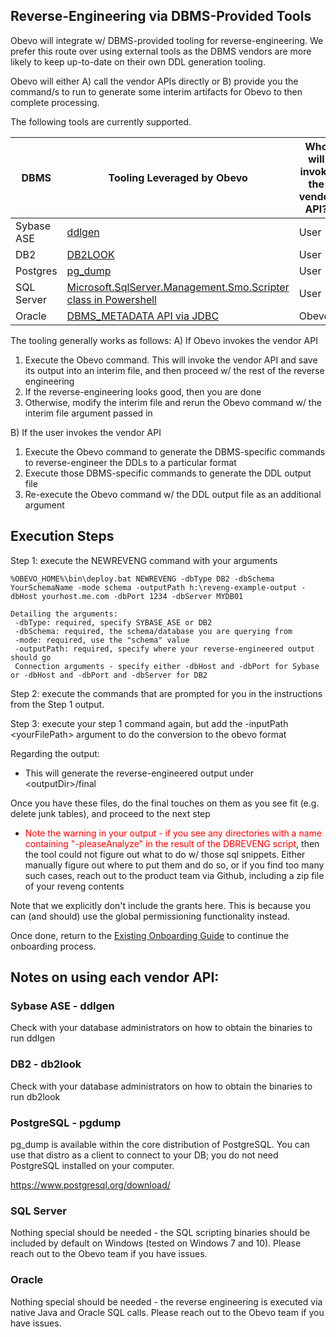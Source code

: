 <!--

    Copyright 2017 Goldman Sachs.
    Licensed under the Apache License, Version 2.0 (the "License");
    you may not use this file except in compliance with the License.
    You may obtain a copy of the License at

    http://www.apache.org/licenses/LICENSE-2.0

    Unless required by applicable law or agreed to in writing,
    software distributed under the License is distributed on an
    "AS IS" BASIS, WITHOUT WARRANTIES OR CONDITIONS OF ANY
    KIND, either express or implied.  See the License for the
    specific language governing permissions and limitations
    under the License.

-->
## Reverse-Engineering via DBMS-Provided Tools
Obevo will integrate w/ DBMS-provided tooling for reverse-engineering. We prefer this route over
using external tools as the DBMS vendors are more likely to keep up-to-date on their own DDL generation tooling.

Obevo will either A) call the vendor APIs directly or B) provide you the
command/s to run to generate some interim artifacts for Obevo to then complete processing.

The following tools are currently supported.

| DBMS | Tooling Leveraged by Obevo | Who will invoke the vendor API? |
|------|-----------|----------|
|Sybase ASE|[ddlgen](http://infocenter.sybase.com/help/index.jsp?topic=/com.sybase.infocenter.dc30191.1570100/doc/html/san1367605037678.html)|User|
|DB2|[DB2LOOK](http://www.ibm.com/support/knowledgecenter/SSEPGG_11.1.0/com.ibm.db2.luw.admin.cmd.doc/doc/r0002051.html)|User|
|Postgres|[pg_dump](https://www.postgresql.org/docs/9.6/static/app-pgdump.html)|User|
|SQL Server|[Microsoft.SqlServer.Management.Smo.Scripter class in Powershell](https://msdn.microsoft.com/en-us/library/microsoft.sqlserver.management.smo.scripter.aspx)|User|
|Oracle|[DBMS_METADATA API via JDBC](https://docs.oracle.com/database/121/ARPLS/d_metada.htm#ARPLS026)|Obevo|

The tooling generally works as follows:
A) If Obevo invokes the vendor API
1. Execute the Obevo command. This will invoke the vendor API and save its output into an interim file, and then proceed w/ the rest of the reverse engineering
2. If the reverse-engineering looks good, then you are done
3. Otherwise, modify the interim file and rerun the Obevo command w/ the interim file argument passed in

B) If the user invokes the vendor API
1. Execute the Obevo command to generate the DBMS-specific commands to reverse-engineer the DDLs to a particular format
2. Execute those DBMS-specific commands to generate the DDL output file
3. Re-execute the Obevo command w/ the DDL output file as an additional argument

## Execution Steps
Step 1: execute the NEWREVENG command with your arguments

```
%OBEVO_HOME%\bin\deploy.bat NEWREVENG -dbType DB2 -dbSchema YourSchemaName -mode schema -outputPath h:\reveng-example-output -dbHost yourhost.me.com -dbPort 1234 -dbServer MYDB01

Detailing the arguments:
 -dbType: required, specify SYBASE_ASE or DB2
 -dbSchema: required, the schema/database you are querying from
 -mode: required, use the "schema" value
 -outputPath: required, specify where your reverse-engineered output should go
 Connection arguments - specify either -dbHost and -dbPort for Sybase or -dbHost and -dbPort and -dbServer for DB2
```

Step 2: execute the commands that are prompted for you in the instructions from the Step 1 output.

Step 3: execute your step 1 command again, but add the -inputPath &lt;yourFilePath&gt; argument to do the conversion to the obevo format

Regarding the output:

* This will generate the reverse-engineered output under &lt;outputDir&gt;/final

Once you have these files, do the final touches on them as you see fit (e.g. delete junk tables), and proceed to the next step

* <font color="Red">Note the warning in your output - if you see any directories with a name containing
    "-pleaseAnalyze" in the result of the DBREVENG script</font>, then the tool could not figure out what to do w/ those
    sql snippets. Either manually figure out where to put them and do so, or if you find too many
    such cases, reach out to the product team via Github, including a zip file of your reveng contents

Note that we explicitly don't include the grants here. This is because you can (and should) use the global permissioning functionality instead.

Once done, return to the [Existing Onboarding Guide](existing-onboarding-guide.html) to continue the onboarding process.


## Notes on using each vendor API:

### Sybase ASE - ddlgen

Check with your database administrators on how to obtain the binaries to run ddlgen

### DB2 - db2look

Check with your database administrators on how to obtain the binaries to run db2look

### PostgreSQL - pgdump

pg_dump is available within the core distribution of PostgreSQL. You can use that distro as a client to connect to your
DB; you do not need PostgreSQL installed on your computer.

https://www.postgresql.org/download/

### SQL Server

Nothing special should be needed - the SQL scripting binaries should be included by default on Windows (tested on
Windows 7 and 10). Please reach out to the Obevo team if you have issues.

### Oracle

Nothing special should be needed - the reverse engineering is executed via native Java and Oracle SQL calls. Please
reach out to the Obevo team if you have issues.
